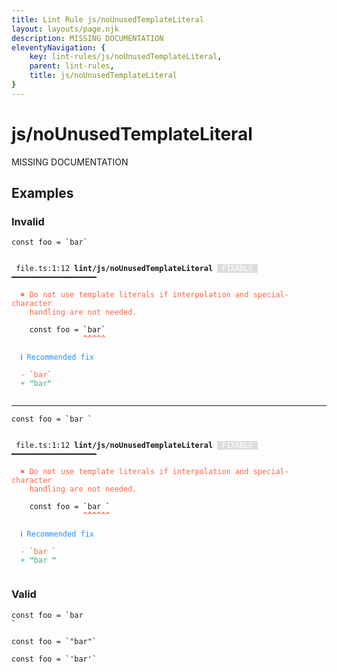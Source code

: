 ```yaml
---
title: Lint Rule js/noUnusedTemplateLiteral
layout: layouts/page.njk
description: MISSING DOCUMENTATION
eleventyNavigation: {
	key: lint-rules/js/noUnusedTemplateLiteral,
	parent: lint-rules,
	title: js/noUnusedTemplateLiteral
}
---
```


# js/noUnusedTemplateLiteral

MISSING DOCUMENTATION

<!-- EVERYTHING BELOW IS AUTOGENERATED. SEE SCRIPTS FOLDER FOR UPDATE SCRIPTS hash(a250a0cb6beed9bceda77f4a73f1d5149632b4c5) -->

## Examples
### Invalid
<pre class="language-text"><code class="language-text"><span class="token keyword">const</span> <span class="token variable">foo</span> <span class="token operator">=</span> <span class="token string">`</span><span class="token string">bar</span><span class="token string">`</span></code></pre>
<pre class="language-text"><code class="language-text">
 <span style="text-decoration-style: dotted;">file.ts:1:12</span> <strong>lint/js/noUnusedTemplateLiteral</strong> <span style="color: white; background-color: #ddd;"> FIXABLE </span> ━━━━━━━━━━━━━━━━━━━

  <strong><span style="color: Tomato;">✖ </span></strong><span style="color: Tomato;">Do not use template literals if interpolation and special-character</span>
    <span style="color: Tomato;">handling are not needed.</span>

    <span class="token keyword">const</span> <span class="token variable">foo</span> <span class="token operator">=</span> <span class="token string">`</span><span class="token string">bar</span><span class="token string">`</span>
                <span style="color: Tomato;"><strong>^</strong></span><span style="color: Tomato;"><strong>^</strong></span><span style="color: Tomato;"><strong>^</strong></span><span style="color: Tomato;"><strong>^</strong></span><span style="color: Tomato;"><strong>^</strong></span>

  <strong><span style="color: DodgerBlue;">ℹ </span></strong><span style="color: DodgerBlue;">Recommended fix</span>

  <span style="color: Tomato;">-</span> <span style="color: Tomato;"><strong>`</strong></span><span style="color: Tomato;">bar</span><span style="color: Tomato;"><strong>`</strong></span>
  <span style="color: MediumSeaGreen;">+</span> <span style="color: MediumSeaGreen;"><strong>&quot;</strong></span><span style="color: MediumSeaGreen;">bar</span><span style="color: MediumSeaGreen;"><strong>&quot;</strong></span>

</code></pre>

---------------

<pre class="language-text"><code class="language-text"><span class="token keyword">const</span> <span class="token variable">foo</span> <span class="token operator">=</span> <span class="token string">`</span><span class="token string">bar </span><span class="token string">`</span></code></pre>
<pre class="language-text"><code class="language-text">
 <span style="text-decoration-style: dotted;">file.ts:1:12</span> <strong>lint/js/noUnusedTemplateLiteral</strong> <span style="color: white; background-color: #ddd;"> FIXABLE </span> ━━━━━━━━━━━━━━━━━━━

  <strong><span style="color: Tomato;">✖ </span></strong><span style="color: Tomato;">Do not use template literals if interpolation and special-character</span>
    <span style="color: Tomato;">handling are not needed.</span>

    <span class="token keyword">const</span> <span class="token variable">foo</span> <span class="token operator">=</span> <span class="token string">`</span><span class="token string">bar </span><span class="token string">`</span>
                <span style="color: Tomato;"><strong>^</strong></span><span style="color: Tomato;"><strong>^</strong></span><span style="color: Tomato;"><strong>^</strong></span><span style="color: Tomato;"><strong>^</strong></span><span style="color: Tomato;"><strong>^</strong></span><span style="color: Tomato;"><strong>^</strong></span>

  <strong><span style="color: DodgerBlue;">ℹ </span></strong><span style="color: DodgerBlue;">Recommended fix</span>

  <span style="color: Tomato;">-</span> <span style="color: Tomato;"><strong>`</strong></span><span style="color: Tomato;">bar </span><span style="color: Tomato;"><strong>`</strong></span>
  <span style="color: MediumSeaGreen;">+</span> <span style="color: MediumSeaGreen;"><strong>&quot;</strong></span><span style="color: MediumSeaGreen;">bar </span><span style="color: MediumSeaGreen;"><strong>&quot;</strong></span>

</code></pre>
### Valid
<pre class="language-text"><code class="language-text"><span class="token keyword">const</span> <span class="token variable">foo</span> <span class="token operator">=</span> <span class="token string">`</span><span class="token string">bar</span>
<span class="token string">`</span></code></pre>
<pre class="language-text"><code class="language-text"><span class="token keyword">const</span> <span class="token variable">foo</span> <span class="token operator">=</span> <span class="token string">`</span><span class="token string">&quot;bar&quot;</span><span class="token string">`</span></code></pre>
<pre class="language-text"><code class="language-text"><span class="token keyword">const</span> <span class="token variable">foo</span> <span class="token operator">=</span> <span class="token string">`</span><span class="token string">&apos;bar&apos;</span><span class="token string">`</span></code></pre>
